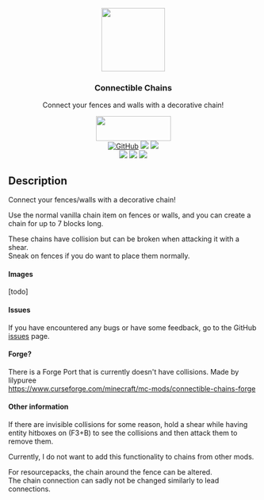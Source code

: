 <p style="text-align:center"><img src="https://raw.githubusercontent.com/legoatoom/ConnectibleChains/master/src/main/resources/assets/logo.png" height="128"></p>
<h3 style="text-align:center">Connectible Chains</h3>
<p style="text-align:center">Connect your fences and walls with a decorative chain!</p>
<div style="text-align:center">
  <a title="Fabric API" href="https://github.com/FabricMC/fabric">
    <img src="https://i.imgur.com/Ol1Tcf8.png" width="151" height="50">
  </a>
</div>
<div style="text-align:center">
    <div>
        <a href="https://www.gnu.org/licenses/gpl-3.0.en.html"><img alt="GitHub" src="https://img.shields.io/github/license/legoatoom/ConnectibleChains"></a>
        <a href="https://github.com/legoatoom/ConnectibleChains/releases"><img src="https://img.shields.io/github/v/release/legoatoom/ConnectibleChains"></a>
        <a href="https://github.com/legoatoom/ConnectibleChains/issues"><img src="https://img.shields.io/github/issues-raw/legoatoom/ConnectibleChains"></a>
    </div>
    <div>
        <a href="https://www.curseforge.com/minecraft/mc-mods/connectible-chains"><img src="https://img.shields.io/badge/-CurseForge-f16436?logo=CurseForge&style=CurseForge"></a>
        <a href="https://modrinth.com/mod/connectible_chains"><img src="https://img.shields.io/badge/-Modrinth-5DA426?logo=Modrinth"></a>
        <a href="https://github.com/legoatoom/ConnectibleChains"><img src="https://img.shields.io/badge/-GitHub-grey?logo=github"></a>
    </div>
</div>


## Description
Connect your fences/walls with a decorative chain!

Use the normal vanilla chain item on fences or walls, and you can create a chain for up to 7 blocks long.

These chains have collision but can be broken when attacking it with a shear. \
Sneak on fences if you do want to place them normally.

#### Images
[todo]

#### Issues

If you have encountered any bugs or have some feedback, go to the GitHub [issues](https://github.com/legoatoom/ConnectibleChains/issues) page.

#### Forge?
There is a Forge Port that is currently doesn't have collisions. Made by lilypuree \
https://www.curseforge.com/minecraft/mc-mods/connectible-chains-forge


#### Other information

If there are invisible collisions for some reason, hold a shear while
having entity hitboxes on (F3+B) to see the collisions and then attack them to remove them.

Currently, I do not want to add this functionality to chains from other mods.

For resourcepacks, the chain around the fence can be altered.\
The chain connection can sadly not be changed similarly to lead connections.




